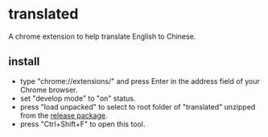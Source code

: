 # translated
A chrome extension to help translate English to Chinese.

## install
- type "chrome://extensions/" and press Enter in the address field of your Chrome browser.
- set "develop mode" to "on" status.
- press "load unpacked" to select to root folder of "translated" unzipped from the [release package](https://github.com/forestery/translated/releases).
- press "Ctrl+Shift+F" to open this tool.

